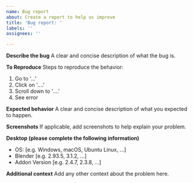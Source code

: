 ```yaml
---
name: Bug report
about: Create a report to help us improve
title: 'Bug report: '
labels: ''
assignees: ''

---
```


**Describe the bug**
A clear and concise description of what the bug is.

**To Reproduce**
Steps to reproduce the behavior:
1. Go to '...'
2. Click on '....'
3. Scroll down to '....'
4. See error

**Expected behavior**
A clear and concise description of what you expected to happen.

**Screenshots**
If applicable, add screenshots to help explain your problem.

**Desktop (please complete the following information)**
- OS: [e.g. Windows, macOS, Ubuntu Linux, ...]
- Blender [e.g. 2.93.5, 3.1.2, ...]
- Addon Version [e.g. 2.4.7, 2.3.8, ...]

**Additional context**
Add any other context about the problem here.
